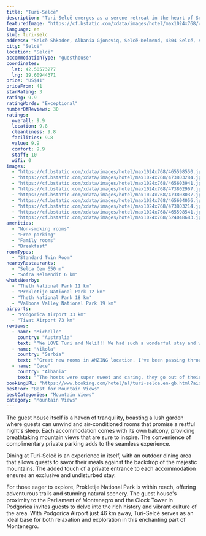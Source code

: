 ```yaml
---
title: "Turi-Selcë"
description: "Turi-Selcë emerges as a serene retreat in the heart of Selcë, offering guests a unique blend of comfort and natural beauty."
featuredImage: "https://cf.bstatic.com/xdata/images/hotel/max1024x768/465598550.jpg?k=35148323b35c1f59ccb21aee839a6d7a0011f1ed232e21f6b77737ec6b338c32&o=&hp=1"
language: en
slug: turi-selc
address: "Selcë Shkoder, Albania Gjonoviq, Selcë-Kelmend, 4304 Selcë, Albania"
city: "Selcë"
location: "Selcë"
accommodationType: "guesthouse"
coordinates:
  lat: 42.50573277
  lng: 19.60944371
price: "US$41"
priceFrom: 41
starRating: 3
rating: 9.9
ratingWords: "Exceptional"
numberOfReviews: 30
ratings:
  overall: 9.9
  location: 9.8
  cleanliness: 9.8
  facilities: 9.8
  value: 9.9
  comfort: 9.9
  staff: 10
  wifi: 0
images:
  - "https://cf.bstatic.com/xdata/images/hotel/max1024x768/465598550.jpg?k=35148323b35c1f59ccb21aee839a6d7a0011f1ed232e21f6b77737ec6b338c32&o=&hp=1"
  - "https://cf.bstatic.com/xdata/images/hotel/max1024x768/473803284.jpg?k=01ded18d9d419726f640321846ca7fb52e253c805764bb2f6c6f4fd98b17c876&o=&hp=1"
  - "https://cf.bstatic.com/xdata/images/hotel/max1024x768/465603941.jpg?k=b79b6b0a5fc32721ed9cbdb6fb16db2535a79b931286033d51566d91bb11adae&o=&hp=1"
  - "https://cf.bstatic.com/xdata/images/hotel/max1024x768/473802967.jpg?k=99ddc1ff9900d4f0d15b5737448b69629bfcea4cd776c5755be71cd85e804618&o=&hp=1"
  - "https://cf.bstatic.com/xdata/images/hotel/max1024x768/473803037.jpg?k=a4cd3a137096ecb2dca03cefb0d5827b4565a76d96f958bf15eb3baf382c25fb&o=&hp=1"
  - "https://cf.bstatic.com/xdata/images/hotel/max1024x768/465604056.jpg?k=448d733826958b035437f61d248ad3982dca6e6e6f9cb5f168656c1cee62858b&o=&hp=1"
  - "https://cf.bstatic.com/xdata/images/hotel/max1024x768/473803214.jpg?k=7d19fdbee69b4299b89a58714ce788137039bba64d7691ffc5467136cb79d3ba&o=&hp=1"
  - "https://cf.bstatic.com/xdata/images/hotel/max1024x768/465598541.jpg?k=eba990a2c1f1e3cce9159267c014f15aa3d0780c26721696403aa75f4a2ae959&o=&hp=1"
  - "https://cf.bstatic.com/xdata/images/hotel/max1024x768/524048683.jpg?k=9a1db2758cea6b7618f81c8d417910bdeb9df661e4b89499b1aaad678cef36c2&o=&hp=1"
amenities:
  - "Non-smoking rooms"
  - "Free parking"
  - "Family rooms"
  - "Breakfast"
roomTypes:
  - "Standard Twin Room"
nearbyRestaurants:
  - "Selca Cem 650 m"
  - "Sofra Kelmendit 6 km"
whatsNearby:
  - "Theth National Park 11 km"
  - "Prokletije National Park 12 km"
  - "Theth National Park 18 km"
  - "Valbona Valley National Park 19 km"
airports:
  - "Podgorica Airport 33 km"
  - "Tivat Airport 73 km"
reviews:
  - name: "Michelle"
    country: "Australia"
    text: "“We LOVE Turi and Meli!!! We had such a wonderful stay and would have extended it for much longer if we could have. They are the best hosts, so friendly, funny, generous, and Meli's cooking is insane. The rooms they built are very clean, modern,...”"
  - name: "Nikola"
    country: "Serbia"
    text: "“Great new rooms in AMZING location. I've been passing through Selce every year on a bike, this is first time that I've stopped there to spend the night and now I'm thinking to go back from the sea a day earlier to get back to Turi-Selce for one...”"
  - name: "Cece"
    country: "Albania"
    text: "“The hosts were super sweet and caring, they go out of their way to make the tourists feel comfortable. (On our way back from a hike, we got wet cause it poured rain and when we arrived at the facility, Turi and Meli offered us clothes to...”"
bookingURL: "https://www.booking.com/hotel/al/turi-selce.en-gb.html?aid=8035640"
bestFor: "Best for Mountain Views"
bestCategories: "Mountain Views"
category: "Mountain Views"
---
```


The guest house itself is a haven of tranquility, boasting a lush garden where guests can unwind and air-conditioned rooms that promise a restful night's sleep. Each accommodation comes with its own balcony, providing breathtaking mountain views that are sure to inspire. The convenience of complimentary private parking adds to the seamless experience.

Dining at Turi-Selcë is an experience in itself, with an outdoor dining area that allows guests to savor their meals against the backdrop of the majestic mountains. The added touch of a private entrance to each accommodation ensures an exclusive and undisturbed stay.

For those eager to explore, Prokletije National Park is within reach, offering adventurous trails and stunning natural scenery. The guest house's proximity to the Parliament of Montenegro and the Clock Tower in Podgorica invites guests to delve into the rich history and vibrant culture of the area. With Podgorica Airport just 46 km away, Turi-Selcë serves as an ideal base for both relaxation and exploration in this enchanting part of Montenegro.